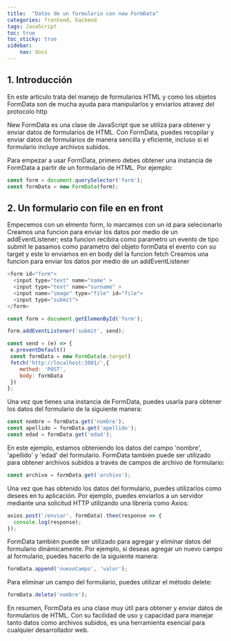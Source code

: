 ```yaml
---
title:  "Datos de un formulario con new FormData"
categories: frontend, backend 
tags: JavaScript
toc: true
toc_sticky: true
sidebar:
    nav: docs
---
```


## 1. Introducción

En este articulo trata del manejo de formularios HTML y como los objetos FormData son de mucha ayuda para manipularlos y enviarlos atravez del protocolo http
 
New FormData es una clase de JavaScript que se utiliza para obtener y enviar datos de formularios de HTML. Con FormData, puedes recopilar y enviar datos de formularios de manera sencilla y eficiente, incluso si el formulario incluye archivos subidos.

Para empezar a usar FormData, primero debes obtener una instancia de FormData a partir de un formulario de HTML. Por ejemplo:

```js
const form = document.querySelector('form');
const formData = new FormData(form);
```
## 2. Un formulario con file en en front
 Empecemos con un elmento form, lo marcamos con un id para selecionarlo
 Creamos una funcion para enviar los datos por medio de un addEventListener; esta funcion recibira como parametro un evento de tipo submit le pasamos como parametro del objeto formData el evento con su target y este lo enviamos en en body del la funcion fetch
 Creamos una funcion para enviar los datos por medio de un addEventListener
```js
<form id="form">
  <input type="text" name="name" >
  <input type="text" name="surname" >
  <input name="image" type="file" id="file">
  <input type="submit">
</form>

const form = document.getElemenById('form');

form.addEventListener('submit', send);

const send = (e) => {
 e.preventDefault()
 const formData = new FormData(e.target)
 fetch('http://localhost:3001/',{
    method: 'POST',
    body: formData
 })
};

```

Una vez que tienes una instancia de FormData, puedes usarla para obtener los datos del formulario de la siguiente manera:
```js
const nombre = formData.get('nombre');
const apellido = formData.get('apellido');
const edad = formData.get('edad');
```

En este ejemplo, estamos obteniendo los datos del campo 'nombre', 'apellido' y 'edad' del formulario. FormData también puede ser utilizado para obtener archivos subidos a través de campos de archivo de formulario:
```js
const archivo = formData.get('archivo');
```
Una vez que has obtenido los datos del formulario, puedes utilizarlos como desees en tu aplicación. Por ejemplo, puedes enviarlos a un servidor mediante una solicitud HTTP utilizando una librería como Axios:

```js
axios.post('/enviar', formData).then(response => {
  console.log(response);
});
```

FormData también puede ser utilizado para agregar y eliminar datos del formulario dinámicamente. Por ejemplo, si deseas agregar un nuevo campo al formulario, puedes hacerlo de la siguiente manera:

```js
formData.append('nuevoCampo', 'valor');
```

Para eliminar un campo del formulario, puedes utilizar el método delete:

```js
formData.delete('nombre');
```

En resumen, FormData es una clase muy útil para obtener y enviar datos de formularios de HTML. Con su facilidad de uso y capacidad para manejar tanto datos como archivos subidos, es una herramienta esencial para cualquier desarrollador web.

 

